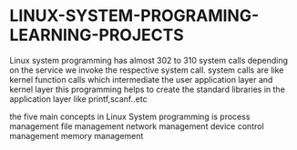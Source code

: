 # LINUX-SYSTEM-PROGRAMING-LEARNING-PROJECTS
Linux system programming has almost 302 to 310 system calls depending on the service we invoke the respective system call. 
system calls are like kernel function calls which intermediate the user application layer and kernel layer 
 this programming helps to create the standard libraries in the application layer like printf,scanf..etc

the five main concepts in Linux System programming is 
process management
file management
network management
device control management 
memory management 
